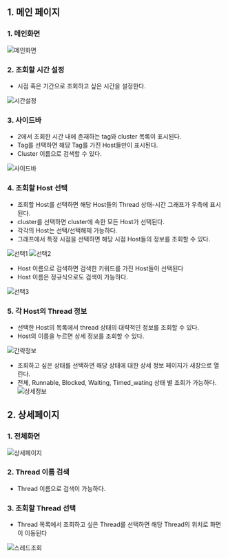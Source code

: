## 1. 메인 페이지
### 1. 메인화면
![메인화면](../image/main.png)


### 2. 조회할 시간 설정
- 시점 혹은 기간으로 조회하고 싶은 시간을 설정한다.

![시간설정](../image/setTime.png)


### 3. 사이드바
- 2에서 조회한 시간 내에 존재하는 tag와 cluster 목록이 표시된다.
- Tag를 선택하면 해당 Tag를 가진 Host들만이 표시된다.
- Cluster 이름으로 검색할 수 있다.

![사이드바](../image/search1.png)


### 4. 조회할 Host 선택
- 조회할 Host를 선택하면 해당 Host들의 Thread 상태-시간 그래프가 우측에 표시된다.
- cluster를 선택하면 cluster에 속한 모든 Host가 선택된다.
- 각각의 Host는 선택/선택해제 가능하다.
- 그래프에서 특정 시점을 선택하면 해당 시점 Host들의 정보를 조회할 수 있다.

![선택1](../image/select_cluster.png)
![선택2](../image/select_host.png)

- Host 이름으로 검색하면 검색한 키워드를 가진 Host들이 선택된다
- Host 이름은 정규식으로도 검색이 가능하다.

![선택3](../image/search_host.png)

### 5. 각 Host의 Thread 정보
- 선택한 Host의 목록에서 thread 상태의 대략적인 정보를 조회할 수 있다.
- Host의 이름을 누르면 상세 정보를 조회할 수 있다.

![간략정보](../image/select_list.png)

- 조회하고 싶은 상태를 선택하면 해당 상태에 대한 상세 정보 페이지가 새창으로 열린다.
- 전체, Runnable, Blocked, Waiting, Timed_wating 상태 별 조회가 가능하다.
![상세정보](../image/host_info.png)


## 2. 상세페이지
### 1. 전체화면
![상세페이지](../image/info_main.png)

### 2. Thread 이름 검색
- Thread 이름으로 검색이 가능하다.

### 3. 조회할 Thread 선택
- Thread 목록에서 조회하고 싶은 Thread를 선택하면 해당 Thread의 위치로 화면이 이동된다

![스레드조회](../image/thread_search.png)
